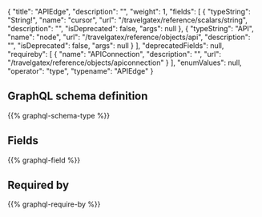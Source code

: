 {
  "title": "APIEdge",
  "description": "",
  "weight": 1,
  "fields": [
    {
      "typeString": "String!",
      "name": "cursor",
      "url": "/travelgatex/reference/scalars/string",
      "description": "",
      "isDeprecated": false,
      "args": null
    },
    {
      "typeString": "API",
      "name": "node",
      "url": "/travelgatex/reference/objects/api",
      "description": "",
      "isDeprecated": false,
      "args": null
    }
  ],
  "deprecatedFields": null,
  "requireby": [
    {
      "name": "APIConnection",
      "description": "",
      "url": "/travelgatex/reference/objects/apiconnection"
    }
  ],
  "enumValues": null,
  "operator": "type",
  "typename": "APIEdge"
}
## GraphQL schema definition

{{% graphql-schema-type %}}

## Fields

{{% graphql-field %}}

## Required by

{{% graphql-require-by %}}

